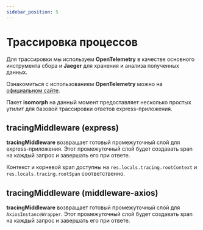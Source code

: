```yaml
---
sidebar_position: 5
---
```


# Трассировка процессов

Для трассировки мы используем **OpenTelemetry** в качестве основного инструмента сбора и **Jaeger** для хранения и анализа полученных данных.

Ознакомиться с использованием **OpenTelemetry** можно на [официальном сайте](https://opentelemetry.io/).

Пакет **isomorph** на данный момент предоставляет несколько простых утилит для базовой трассировки ответов express-приложения.

## tracingMiddleware (express)

**tracingMiddleware** возвращает готовый промежуточный слой для express-приложения. Этот промежуточный слой будет создавать span на каждый запрос и завершать его при ответе.

Контекст и корневой span доступны на `res.locals.tracing.rootContext` и `res.locals.tracing.rootSpan` соответственно.

## tracingMiddleware (middleware-axios)

**tracingMiddleware** возвращает готовый промежуточный слой для `AxiosInstanceWrapper`. Этот промежуточный слой будет создавать span на каждый запрос и завершать его при ответе.
